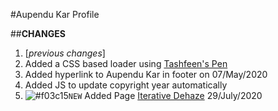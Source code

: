 #Aupendu Kar Profile


##**CHANGES**

1. [_previous changes_]
2. Added a CSS based loader using [Tashfeen's Pen](https://codepen.io/tashfene/pen/raEqrJ)
3. Added hyperlink to Aupendu Kar in footer on 07/May/2020
4. Added JS to update copyright year automatically
5. ![#f03c15](https://via.placeholder.com/15/f03c15/000000?text=+)`NEW` Added Page [Iterative Dehaze](https://aupendu.github.io/iterative-dehaze.html) 29/July/2020


